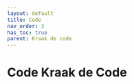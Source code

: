 ```yaml
---
layout: default
title: Code
nav_order: 3
has_toc: true
parent: Kraak de code
---
```



# Code Kraak de Code
